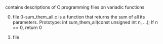 contains descriptions of C programming files on variadic functions


0. file 0-sum_them_all.c is a function that returns the sum of all its parameters.
Prototype: int sum_them_all(const unsigned int n, ...);
If n == 0, return 0

1. file 

